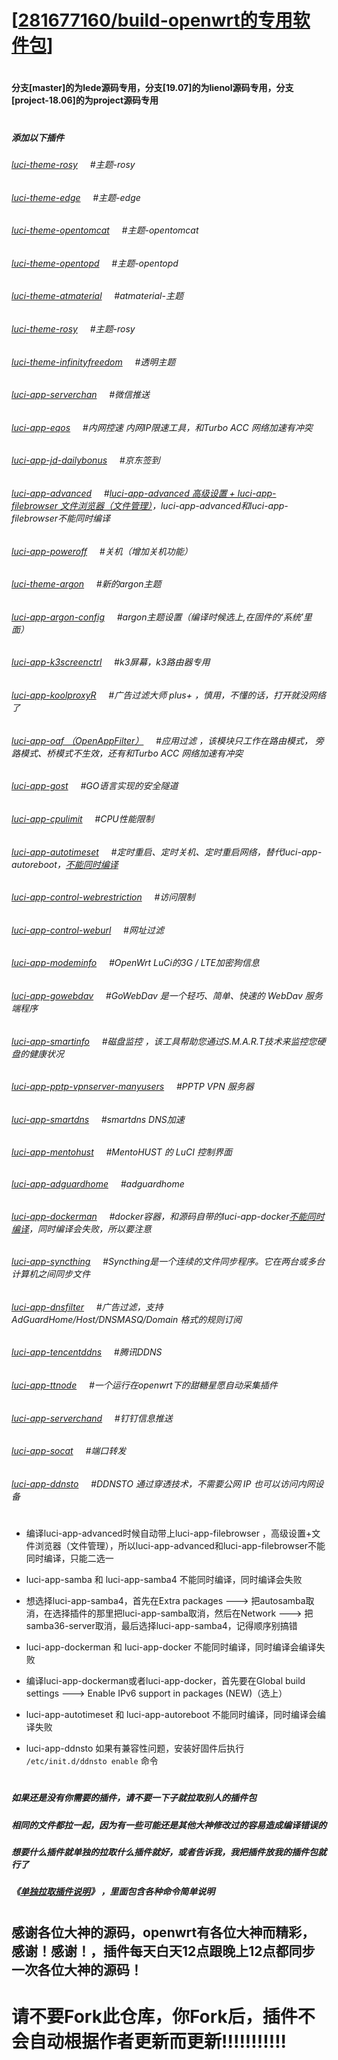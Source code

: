 # [[281677160/build-openwrt的专用软件包](https://github.com/281677160/build-openwrt.git)]

#
#### 分支[master]的为lede源码专用，分支[19.07]的为lienol源码专用，分支[project-18.06]的为project源码专用
#

##### 添加以下插件
###### [luci-theme-rosy](#/README.md)    &nbsp;&nbsp;&nbsp;&nbsp;#主题-rosy
###### [luci-theme-edge](#/README.md)   &nbsp;&nbsp;&nbsp;&nbsp;#主题-edge
###### [luci-theme-opentomcat](#/README.md)  &nbsp;&nbsp;&nbsp;&nbsp;#主题-opentomcat
###### [luci-theme-opentopd](#/README.md)  &nbsp;&nbsp;&nbsp;&nbsp;#主题-opentopd<br>
###### [luci-theme-atmaterial](#/README.md)  &nbsp;&nbsp;&nbsp;&nbsp;#atmaterial-主题<br>
###### [luci-theme-rosy](#/README.md)   &nbsp;&nbsp;&nbsp;&nbsp;#主题-rosy<br>
###### [luci-theme-infinityfreedom](#/README.md)   &nbsp;&nbsp;&nbsp;&nbsp;#透明主题<br>
###### [luci-app-serverchan](#/README.md)    &nbsp;&nbsp;&nbsp;&nbsp;#微信推送<br>
###### [luci-app-eqos](#/README.md)   &nbsp;&nbsp;&nbsp;&nbsp;#内网控速 内网IP限速工具，和Turbo ACC 网络加速有冲突<br>
###### [luci-app-jd-dailybonus](#/README.md)    &nbsp;&nbsp;&nbsp;&nbsp;#京东签到<br>
###### [luci-app-advanced](#/README.md)   &nbsp;&nbsp;&nbsp;&nbsp;#[luci-app-advanced&nbsp;高级设置&nbsp;+&nbsp;luci-app-filebrowser&nbsp;文件浏览器（文件管理）](#/README.md)，luci-app-advanced和luci-app-filebrowser不能同时编译<br>
###### [luci-app-poweroff](#/README.md)    &nbsp;&nbsp;&nbsp;&nbsp;#关机（增加关机功能）<br>
###### [luci-theme-argon](#/README.md)   &nbsp;&nbsp;&nbsp;&nbsp;#新的argon主题<br>
###### [luci-app-argon-config](#/README.md)    &nbsp;&nbsp;&nbsp;&nbsp;#argon主题设置（编译时候选上,在固件的‘系统’里面）<br>
###### [luci-app-k3screenctrl](#/README.md)   &nbsp;&nbsp;&nbsp;&nbsp;#k3屏幕，k3路由器专用<br>
###### [luci-app-koolproxyR](#/README.md)   &nbsp;&nbsp;&nbsp;&nbsp;#广告过滤大师 plus+  ，慎用，不懂的话，打开就没网络了<br>
###### [luci-app-oaf （OpenAppFilter）](#/README.md)  &nbsp;&nbsp;&nbsp;&nbsp;#应用过滤 ，该模块只工作在路由模式， 旁路模式、桥模式不生效，还有和Turbo ACC 网络加速有冲突<br>
###### [luci-app-gost](#/README.md)   &nbsp;&nbsp;&nbsp;&nbsp;#GO语言实现的安全隧道<br>
###### [luci-app-cpulimit](#/README.md)   &nbsp;&nbsp;&nbsp;&nbsp;#CPU性能限制<br>
###### [luci-app-autotimeset](#/README.md)   &nbsp;&nbsp;&nbsp;&nbsp;#定时重启、定时关机、定时重启网络，替代luci-app-autoreboot，[不能同时编译](#/README.md) <br>
###### [luci-app-control-webrestriction](#/README.md)   &nbsp;&nbsp;&nbsp;&nbsp;#访问限制<br>
###### [luci-app-control-weburl](#/README.md)   &nbsp;&nbsp;&nbsp;&nbsp;#网址过滤<br>
###### [luci-app-modeminfo](#/README.md)    &nbsp;&nbsp;&nbsp;&nbsp;#OpenWrt LuCi的3G / LTE加密狗信息<br>
###### [luci-app-gowebdav](#/README.md)   &nbsp;&nbsp;&nbsp;&nbsp;#GoWebDav 是一个轻巧、简单、快速的 WebDav 服务端程序<br>
###### [luci-app-smartinfo](#/README.md)   &nbsp;&nbsp;&nbsp;&nbsp;#磁盘监控 ，该工具帮助您通过S.M.A.R.T技术来监控您硬盘的健康状况<br>
###### [luci-app-pptp-vpnserver-manyusers](#/README.md)   &nbsp;&nbsp;&nbsp;&nbsp;#PPTP VPN 服务器
###### [luci-app-smartdns](#/README.md)   &nbsp;&nbsp;&nbsp;&nbsp;#smartdns DNS加速<br>
###### [luci-app-mentohust](#/README.md)   &nbsp;&nbsp;&nbsp;&nbsp;#MentoHUST 的 LuCI 控制界面<br>
###### [luci-app-adguardhome](#/README.md)   &nbsp;&nbsp;&nbsp;&nbsp;#adguardhome<br>
###### [luci-app-dockerman](#/README.md)   &nbsp;&nbsp;&nbsp;&nbsp;#docker容器，和源码自带的luci-app-docker[不能同时编译](#/README.md)，同时编译会失败，所以要注意<br>
###### [luci-app-syncthing](#/README.md)   &nbsp;&nbsp;&nbsp;&nbsp;#Syncthing是一个连续的文件同步程序。它在两台或多台计算机之间同步文件
###### [luci-app-dnsfilter](#/README.md)    &nbsp;&nbsp;&nbsp;&nbsp;#广告过滤，支持 AdGuardHome/Host/DNSMASQ/Domain 格式的规则订阅
###### [luci-app-tencentddns](#/README.md)    &nbsp;&nbsp;&nbsp;&nbsp;#腾讯DDNS
###### [luci-app-ttnode](#/README.md)    &nbsp;&nbsp;&nbsp;&nbsp;#一个运行在openwrt下的甜糖星愿自动采集插件
###### [luci-app-serverchand](#/README.md)    &nbsp;&nbsp;&nbsp;&nbsp;#钉钉信息推送
###### [luci-app-socat](#/README.md)    &nbsp;&nbsp;&nbsp;&nbsp;#端口转发
###### [luci-app-ddnsto](#/README.md)    &nbsp;&nbsp;&nbsp;&nbsp;#DDNSTO 通过穿透技术，不需要公网 IP 也可以访问内网设备
#

#

- 编译luci-app-advanced时候自动带上luci-app-filebrowser ，高级设置+文件浏览器（文件管理），所以luci-app-advanced和luci-app-filebrowser不能同时编译，只能二选一

- luci-app-samba 和 luci-app-samba4 不能同时编译，同时编译会失败
- 想选择luci-app-samba4，首先在Extra packages ---> 把autosamba取消，在选择插件的那里把luci-app-samba取消，然后在Network ---> 把 samba36-server取消，最后选择luci-app-samba4，记得顺序别搞错

- luci-app-dockerman 和 luci-app-docker 不能同时编译，同时编译会编译失败
- 编译luci-app-dockerman或者luci-app-docker，首先要在Global build settings ---> Enable IPv6 support in packages (NEW)（选上）

- luci-app-autotimeset 和 luci-app-autoreboot 不能同时编译，同时编译会编译失败

- luci-app-ddnsto  如果有兼容性问题，安装好固件后执行 `/etc/init.d/ddnsto enable` 命令

#
#
##### 如果还是没有你需要的插件，请不要一下子就拉取别人的插件包
##### 相同的文件都拉一起，因为有一些可能还是其他大神修改过的容易造成编译错误的
##### 想要什么插件就单独的拉取什么插件就好，或者告诉我，我把插件放我的插件包就行了
##### 《[单独拉取插件说明](https://github.com/danshui-git/shuoming/blob/master/ming.md)》 ，里面包含各种命令简单说明
#
#
## 感谢各位大神的源码，openwrt有各位大神而精彩，感谢！感谢！，插件每天白天12点跟晚上12点都同步一次各位大神的源码！

#

# 请不要Fork此仓库，你Fork后，插件不会自动根据作者更新而更新!!!!!!!!!!!
